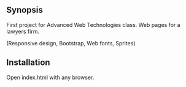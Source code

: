## Synopsis

First project for Advanced Web Technologies class. Web pages for a lawyers firm. 

(Responsive design, Bootstrap, Web fonts, Sprites)

## Installation

Open index.html with any browser.
